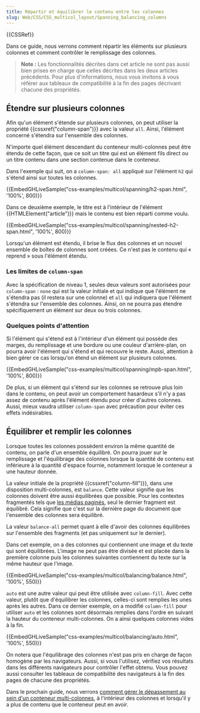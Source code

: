 ```yaml
---
title: Répartir et équilibrer le contenu entre les colonnes
slug: Web/CSS/CSS_multicol_layout/Spanning_balancing_columns
---
```


{{CSSRef}}

Dans ce guide, nous verrons comment répartir les éléments sur plusieurs colonnes et comment contrôler le remplissage des colonnes.

> **Note :** Les fonctionnalités décrites dans cet article ne sont pas aussi bien prises en charge que celles décrites dans les deux articles précédents. Pour plus d'informations, nous vous invitons à vous référer aux tableaux de compatibilité à la fin des pages décrivant chacune des propriétés.

## Étendre sur plusieurs colonnes

Afin qu'un élément s'étende sur plusieurs colonnes, on peut utiliser la propriété {{cssxref("column-span")}} avec la valeur `all`. Ainsi, l'élément concerné s'étendra sur l'ensemble des colonnes.

N'importe quel élément descendant du conteneur multi-colonnes peut être étendu de cette façon, que ce soit un titre qui est un élément fils direct ou un titre contenu dans une section contenue dans le conteneur.

Dans l'exemple qui suit, on a `column-span: all` appliqué sur l'élément `h2` qui s'étend ainsi sur toutes les colonnes.

{{EmbedGHLiveSample("css-examples/multicol/spanning/h2-span.html", '100%', 800)}}

Dans ce deuxième exemple, le titre est à l'intérieur de l'élément {{HTMLElement("article")}} mais le contenu est bien réparti comme voulu.

{{EmbedGHLiveSample("css-examples/multicol/spanning/nested-h2-span.html", '100%', 800)}}

Lorsqu'un élément est étendu, il brise le flux des colonnes et un nouvel ensemble de boîtes de colonnes sont créées. Ce n'est pas le contenu qui « reprend » sous l'élément étendu.

### Les limites de `column-span`

Avec la spécification de niveau 1, seules deux valeurs sont autorisées pour `column-span` : `none` qui est la valeur initiale et qui indique que l'élément ne s'étendra pas (il restera sur une colonne) et `all` qui indiquera que l'élément s'étendra sur l'ensemble des colonnes. Ainsi, on ne pourra pas étendre spécifiquement un élément sur deux ou trois colonnes.

### Quelques points d'attention

Si l'élément qui s'étend est à l'intérieur d'un élément qui possède des marges, du remplissage et une bordure ou une couleur d'arrière-plan, on pourra avoir l'élément qui s'étend et qui recouvre le reste. Aussi, attention à bien gérer ce cas lorsqu'on étend un élément sur plusieurs colonnes.

{{EmbedGHLiveSample("css-examples/multicol/spanning/mpb-span.html", '100%', 800)}}

De plus, si un élément qui s'étend sur les colonnes se retrouve plus loin dans le contenu, on peut avoir un comportement hasardeux s'il n'y a pas assez de contenu après l'élément étendu pour créer d'autres colonnes. Aussi, mieux vaudra utiliser `column-span` avec précaution pour éviter ces effets indésirables.

## Équilibrer et remplir les colonnes

Lorsque toutes les colonnes possèdent environ la même quantité de contenu, on parle d'un ensemble équilibré. On pourra jouer sur le remplissage et l'équilibrage des colonnes lorsque la quantité de contenu est inférieure à la quantité d'espace fournie, notamment lorsque le conteneur a une hauteur donnée.

La valeur initiale de la propriété {{cssxref("column-fill")}}, dans une disposition multi-colonnes, est `balance`. Cette valeur signifie que les colonnes doivent être aussi équilibrées que possible. Pour les contextes fragmentés tels que [les médias paginés](/fr/docs/Web/CSS/CSS_Pages), seul le dernier fragment est équilibré. Cela signifie que c'est sur la dernière page du document que l'ensemble des colonnes sera équilibré.

La valeur `balance-all` permet quant à elle d'avoir des colonnes équilibrées sur l'ensemble des fragments (et pas uniquement sur le dernier).

Dans cet exemple, on a des colonnes qui contiennent une image et du texte qui sont équilibrées. L'image ne peut pas être divisée et est placée dans la première colonne puis les colonnes suivantes contiennent du texte sur la même hauteur que l'image.

{{EmbedGHLiveSample("css-examples/multicol/balancing/balance.html", '100%', 550)}}

`auto` est une autre valeur qui peut être utilisée avec `column-fill`. Avec cette valeur, plutôt que d'équilibrer les colonnes, celles-ci sont remplies les unes après les autres. Dans ce dernier exemple, on a modifié `column-fill` pour utiliser `auto` et les colonnes sont désormais remplies dans l'ordre en suivant la hauteur du conteneur multi-colonnes. On a ainsi quelques colonnes vides à la fin.

{{EmbedGHLiveSample("css-examples/multicol/balancing/auto.html", '100%', 550)}}

On notera que l'équilibrage des colonnes n'est pas pris en charge de façon homogène par les navigateurs. Aussi, si vous l'utilisez, vérifiez vos résultats dans les différents navigateurs pour contrôler l'effet obtenu. Vous pouvez aussi consulter les tableaux de compatibilité des navigateurs à la fin des pages de chacune des propriétés.

Dans le prochain guide, nous verrons [comment gérer le dépassement au sein d'un conteneur multi-colonnes](/fr/docs/Web/CSS/CSS_Columns/Handling_Overflow_in_Multicol), à l'intérieur des colonnes et lorsqu'il y a plus de contenu que le conteneur peut en avoir.
